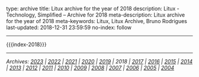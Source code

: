 type: archive
title: Litux archive for the year of 2018
description: Litux - Technology, Simplified – Archive for 2018
meta-description: Litux archive for the year of 2018
meta-keywords: Litux, Litux Archive, Bruno Rodrigues
last-updated: 2018-12-31 23:59:59
no-index: follow

---
<div id="home-index">
  {{{index-2018}}}
</div>

---
*Archives: [2023](/) | [2022](/archive/2022) | [2021](/archive/2021) | [2020](/archive/2020) | [2019](/archive/2019) | 2018 | [2017](/archive/2017) | [2016](/archive/2016) | [2015](/archive/2015) | [2014](/archive/2014) | [2013](/archive/2013) | [2012](/archive/2012) | [2011](/archive/2011) | [2010](/archive/2010) | [2009](/archive/2009) | [2008](/archive/2008) | [2007](/archive/2007) | [2006](/archive/2006) | [2005](/archive/2005) | [2004](/archive/2004)*
